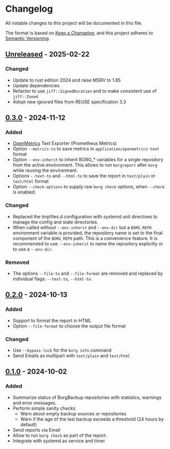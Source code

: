 <!-- SPDX-FileCopyrightText: 2024 Philipp Micheel <bbx0+borgreport@bitdevs.de> -->
<!-- SPDX-License-Identifier: CC-BY-SA-4.0 -->
<!-- markdownlint-configure-file {"MD024": { "siblings_only": true } } -->
# Changelog

All notable changes to this project will be documented in this file.

The format is based on [Keep a Changelog](https://keepachangelog.com/en/1.1.0/),
and this project adheres to [Semantic Versioning](https://semver.org/spec/v2.0.0.html).

## [Unreleased](https://github.com/bbx0/borgreport/compare/v0.3.0...HEAD) - 2025-02-22

### Changed

- Update to rust edition 2024 and raise MSRV to 1.85
- Update dependencies
- Refactor to use `jiff::SignedDuration` and to make consistent use of `jiff::Zoned`
- Adopt new ignored files from REUSE specification 3.3

## [0.3.0](https://github.com/bbx0/borgreport/compare/v0.2.0...v0.3.0) - 2024-11-12

### Added

- [OpenMetrics](https://github.com/prometheus/OpenMetrics/blob/main/specification/OpenMetrics.md) Text Exporter (Prometheus Metrics)
- Option `--metrics-to` to save metrics in `application/openmetrics-text` format
- Option `--env-inherit` to inherit BORG_* variables for a single repository from the active environment. This allows to run `borgreport` after `borg` while reusing the environment.
- Options `--text-to` and `--html-to` to save the report in `text/plain` or  `text/html` format
- Option `--check-options` to supply raw `borg check` options, when `--check` is enabled.

### Changed

- Replaced the tmpfiles.d configuration with systemd unit directives to manage the config and state directories.
- When called without `--env-inherit` and `--env-dir` but a `BORG_REPO` environment variable is provided, the repository name is set to the final component of the `BORG_REPO` path. This is a convenience feature. It is recommended to use `--env-inherit` to name the repository explicitly or to use a `--env-dir`.

### Removed

- The options `--file-to` and `--file-format` are removed and replaced by individual flags: `--text-to`, `--html-to`.

## [0.2.0](https://github.com/bbx0/borgreport/compare/v0.1.0...v0.2.0) - 2024-10-13

### Added

- Support to format the report in HTML
- Option `--file-format` to choose the output file format

### Changed

- Use `--bypass-lock` for the `borg info` command
- Send Emails as multipart with `text/plain` and `text/html`

## [0.1.0](https://github.com/bbx0/borgreport/releases/tag/v0.1.0) - 2024-10-02

### Added

- Summarize status of BorgBackup repositories with statistics, warnings and error messages.
- Perform simple sanity checks
  - Warn about empty backup sources or repositories
  - Warn if the age of the last backup exceeds a threshold (24 hours by default)
- Send reports via Email
- Allow to run `borg check` as part of the report.
- Integrate with systemd as service and timer

